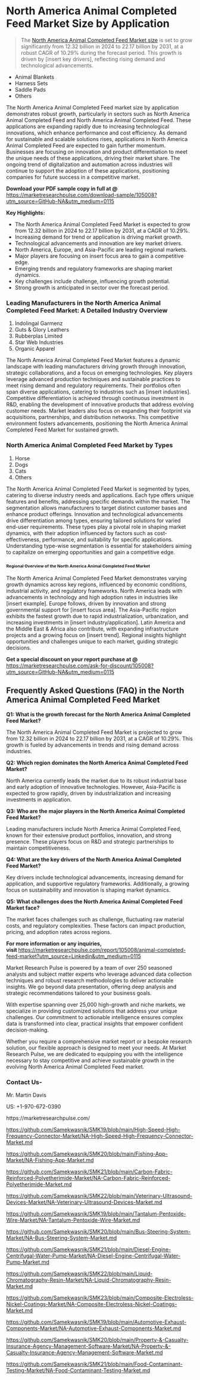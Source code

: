 <h1>North America Animal Completed Feed Market&nbsp;Size by Application</h1><blockquote><p>The <a href="https://marketresearchpulse.com/download-sample/105008?utm_source=GitHub-NA&amp;utm_medium=0115">North America Animal Completed Feed Market size</a> is set to grow significantly from 12.32 billion in 2024 to 22.17 billion by 2031, at a robust CAGR of 10.29% during the forecast period. This growth is driven by [insert key drivers], reflecting rising demand and technological advancements.</p></blockquote><ul><li>Animal Blankets<li> Harness Sets<li> Saddle Pads<li> Others</li></ul><p>The North America Animal Completed Feed market size by application demonstrates robust growth, particularly in sectors such as North America Animal Completed Feed and North America Animal Completed Feed. These applications are expanding rapidly due to increasing technological innovations, which enhance performance and cost efficiency. As demand for sustainable and scalable solutions rises, applications in North America Animal Completed Feed are expected to gain further momentum. Businesses are focusing on innovation and product differentiation to meet the unique needs of these applications, driving their market share. The ongoing trend of digitalization and automation across industries will continue to support the adoption of these applications, positioning companies for future success in a competitive market.</p><p><strong>Download your PDF sample copy in full at @ </strong><a href="https://marketresearchpulse.com/download-sample/105008?utm_source=GitHub-NA&amp;utm_medium=0115">https://marketresearchpulse.com/download-sample/105008?utm_source=GitHub-NA&amp;utm_medium=0115</a></p><p><strong>Key Highlights: </strong></p><ul><li>The North America Animal Completed Feed Market is expected to grow from 12.32 billion in 2024 to 22.17 billion by 2031, at a CAGR of 10.29%.</li><li>Increasing demand for trend or application is driving market growth.</li><li>Technological advancements and innovation are key market drivers.</li><li>North America, Europe, and Asia-Pacific are leading regional markets.</li><li>Major players are focusing on insert focus area to gain a competitive edge.</li><li>Emerging trends and regulatory frameworks are shaping market dynamics.</li><li>Key challenges include challenge, influencing growth potential.</li><li>Strong growth is anticipated in sector over the forecast period.</li></ul><h3>Leading Manufacturers in the North America Animal Completed Feed Market: A Detailed Industry Overview</h3><ol><li>Indolingal Garmenz</li><li>Guts & Glory Leathers</li><li>Rubberplas Limited</li><li>Star Web Industries</li><li>Organic Apparel</li></ol><div class="flex max-w-full flex-col flex-grow"><div class="min-h-8 text-message flex w-full flex-col items-end gap-2 whitespace-normal break-words [.text-message+&amp;]:mt-5" dir="auto" data-message-author-role="assistant" data-message-id="fd8432e4-4910-450d-b182-61b7bfb0a01f" data-message-model-slug="gpt-4o"><div class="flex w-full flex-col gap-1 empty:hidden first:pt-[3px]"><div class="markdown prose w-full break-words dark:prose-invert light"><p>The North America Animal Completed Feed Market features a dynamic landscape with leading manufacturers driving growth through innovation, strategic collaborations, and a focus on emerging technologies. Key players leverage advanced production techniques and sustainable practices to meet rising demand and regulatory requirements. Their portfolios often span diverse applications, catering to industries such as [insert industries]. Competitive differentiation is achieved through continuous investment in R&amp;D, enabling the development of innovative products that address evolving customer needs. Market leaders also focus on expanding their footprint via acquisitions, partnerships, and distribution networks. This competitive environment fosters advancements, positioning the North America Animal Completed Feed Market for sustained growth.</p></div></div></div></div><h3>North America Animal Completed Feed Market by Types</h3><ol><li>Horse<li> Dogs<li> Cats<li> Others</li></ol><div class="flex max-w-full flex-col flex-grow"><div class="min-h-8 text-message flex w-full flex-col items-end gap-2 whitespace-normal break-words [.text-message+&amp;]:mt-5" dir="auto" data-message-author-role="assistant" data-message-id="084470be-0bb7-4664-bddf-5156b4f41249" data-message-model-slug="gpt-4o-mini"><div class="flex w-full flex-col gap-1 empty:hidden first:pt-[3px]"><div class="markdown prose w-full break-words dark:prose-invert light"><p>The North America Animal Completed Feed Market is segmented by types, catering to diverse industry needs and applications. Each type offers unique features and benefits, addressing specific demands within the market. The segmentation allows manufacturers to target distinct customer bases and enhance product offerings. Innovation and technological advancements drive differentiation among types, ensuring tailored solutions for varied end-user requirements. These types play a pivotal role in shaping market dynamics, with their adoption influenced by factors such as cost-effectiveness, performance, and suitability for specific applications. Understanding type-wise segmentation is essential for stakeholders aiming to capitalize on emerging opportunities and gain a competitive edge.</p></div></div></div></div><h3><span style="font-size: 11px;">Regional Overview of the North America Animal Completed Feed Market</span></h3><div class="flex max-w-full flex-col flex-grow"><div class="min-h-8 text-message flex w-full flex-col items-end gap-2 whitespace-normal break-words [.text-message+&amp;]:mt-5" dir="auto" data-message-author-role="assistant" data-message-id="e9038762-ce64-4e30-91c9-9bd413514231" data-message-model-slug="gpt-4o-mini"><div class="flex w-full flex-col gap-1 empty:hidden first:pt-[3px]"><div class="markdown prose w-full break-words dark:prose-invert light"><p>The North America Animal Completed Feed Market demonstrates varying growth dynamics across key regions, influenced by economic conditions, industrial activity, and regulatory frameworks. North America leads with advancements in technology and high adoption rates in industries like [insert example]. Europe follows, driven by innovation and strong governmental support for [insert focus area]. The Asia-Pacific region exhibits the fastest growth due to rapid industrialization, urbanization, and increasing investments in [insert industry/application]. Latin America and the Middle East &amp; Africa also contribute, with expanding infrastructure projects and a growing focus on [insert trend]. Regional insights highlight opportunities and challenges unique to each market, guiding strategic decisions.</p></div></div></div></div><p><strong>Get a special discount on your report purchase at @ </strong><a href="https://marketresearchpulse.com/ask-for-discount/105008?utm_source=GitHub-NA&amp;utm_medium=0115">https://marketresearchpulse.com/ask-for-discount/105008?utm_source=GitHub-NA&amp;utm_medium=0115</a></p><h2>Frequently Asked Questions (FAQ) in the North America Animal Completed Feed Market</h2><p><strong>Q1: What is the growth forecast for the North America Animal Completed Feed Market?</strong></p><p>The North America Animal Completed Feed Market is projected to grow from 12.32 billion in 2024 to 22.17 billion by 2031, at a CAGR of 10.29%. This growth is fueled by advancements in trends and rising demand across industries.</p><p><strong>Q2: Which region dominates the North America Animal Completed Feed Market?</strong></p><p>North America currently leads the market due to its robust industrial base and early adoption of innovative technologies. However, Asia-Pacific is expected to grow rapidly, driven by industrialization and increasing investments in application.</p><p><strong>Q3: Who are the major players in the North America Animal Completed Feed Market?</strong></p><p>Leading manufacturers include North America Animal Completed Feed, known for their extensive product portfolios, innovation, and strong presence. These players focus on R&amp;D and strategic partnerships to maintain competitiveness.</p><p><strong>Q4: What are the key drivers of the North America Animal Completed Feed Market?</strong></p><p>Key drivers include technological advancements, increasing demand for application, and supportive regulatory frameworks. Additionally, a growing focus on sustainability and innovation is shaping market dynamics.</p><p><strong>Q5: What challenges does the North America Animal Completed Feed Market face?</strong></p><p>The market faces challenges such as challenge, fluctuating raw material costs, and regulatory complexities. These factors can impact production, pricing, and adoption rates across regions.</p><p><strong>For more information or any inquiries, visit&nbsp;</strong><a href="https://marketresearchpulse.com/report/105008/animal-completed-feed-market?utm_source=Linkedin&utm_medium=0115">https://marketresearchpulse.com/report/105008/animal-completed-feed-market?utm_source=Linkedin&utm_medium=0115</a></p><p>Market Research Pulse is powered by a team of over 250 seasoned analysts and subject matter experts who leverage advanced data collection techniques and robust research methodologies to deliver actionable insights. We go beyond data presentation, offering deep analysis and strategic recommendations tailored to your business goals.</p><p>With expertise spanning over 25,000 high-growth and niche markets, we specialize in providing customized solutions that address your unique challenges. Our commitment to actionable intelligence ensures complex data is transformed into clear, practical insights that empower confident decision-making.</p><p>Whether you require a comprehensive market report or a bespoke research solution, our flexible approach is designed to meet your needs. At Market Research Pulse, we are dedicated to equipping you with the intelligence necessary to stay competitive and achieve sustainable growth in the evolving North America Animal Completed Feed market.</p><h3><strong>Contact Us-</strong></h3><p>Mr. Martin Davis</p><p>US: +1-970-672-0390</p><p>https://marketresearchpulse.com/</p><p><a href="https://github.com/Samekwasnik/SMK19/blob/main/High-Speed-High-Frequency-Connector-Market/NA-High-Speed-High-Frequency-Connector-Market.md">https://github.com/Samekwasnik/SMK19/blob/main/High-Speed-High-Frequency-Connector-Market/NA-High-Speed-High-Frequency-Connector-Market.md</a></p><p><a href="https://github.com/Samekwasnik/SMK20/blob/main/Fishing-App-Market/NA-Fishing-App-Market.md">https://github.com/Samekwasnik/SMK20/blob/main/Fishing-App-Market/NA-Fishing-App-Market.md</a></p><p><a href="https://github.com/Samekwasnik/SMK21/blob/main/Carbon-Fabric-Reinforced-Polyetherimide-Market/NA-Carbon-Fabric-Reinforced-Polyetherimide-Market.md">https://github.com/Samekwasnik/SMK21/blob/main/Carbon-Fabric-Reinforced-Polyetherimide-Market/NA-Carbon-Fabric-Reinforced-Polyetherimide-Market.md</a></p><p><a href="https://github.com/Samekwasnik/SMK22/blob/main/Veterinary-Ultrasound-Devices-Market/NA-Veterinary-Ultrasound-Devices-Market.md">https://github.com/Samekwasnik/SMK22/blob/main/Veterinary-Ultrasound-Devices-Market/NA-Veterinary-Ultrasound-Devices-Market.md</a></p><p><a href="https://github.com/Samekwasnik/SMK19/blob/main/Tantalum-Pentoxide-Wire-Market/NA-Tantalum-Pentoxide-Wire-Market.md">https://github.com/Samekwasnik/SMK19/blob/main/Tantalum-Pentoxide-Wire-Market/NA-Tantalum-Pentoxide-Wire-Market.md</a></p><p><a href="https://github.com/Samekwasnik/SMK20/blob/main/Bus-Steering-System-Market/NA-Bus-Steering-System-Market.md">https://github.com/Samekwasnik/SMK20/blob/main/Bus-Steering-System-Market/NA-Bus-Steering-System-Market.md</a></p><p><a href="https://github.com/Samekwasnik/SMK21/blob/main/Diesel-Engine-Centrifugal-Water-Pump-Market/NA-Diesel-Engine-Centrifugal-Water-Pump-Market.md">https://github.com/Samekwasnik/SMK21/blob/main/Diesel-Engine-Centrifugal-Water-Pump-Market/NA-Diesel-Engine-Centrifugal-Water-Pump-Market.md</a></p><p><a href="https://github.com/Samekwasnik/SMK22/blob/main/Liquid-Chromatography-Resin-Market/NA-Liquid-Chromatography-Resin-Market.md">https://github.com/Samekwasnik/SMK22/blob/main/Liquid-Chromatography-Resin-Market/NA-Liquid-Chromatography-Resin-Market.md</a></p><p><a href="https://github.com/Samekwasnik/SMK23/blob/main/Composite-Electroless-Nickel-Coatings-Market/NA-Composite-Electroless-Nickel-Coatings-Market.md">https://github.com/Samekwasnik/SMK23/blob/main/Composite-Electroless-Nickel-Coatings-Market/NA-Composite-Electroless-Nickel-Coatings-Market.md</a></p><p><a href="https://github.com/Samekwasnik/SMK19/blob/main/Automotive-Exhaust-Components-Market/NA-Automotive-Exhaust-Components-Market.md">https://github.com/Samekwasnik/SMK19/blob/main/Automotive-Exhaust-Components-Market/NA-Automotive-Exhaust-Components-Market.md</a></p><p><a href="https://github.com/Samekwasnik/SMK20/blob/main/Property-&-Casualty-Insurance-Agency-Management-Software-Market/NA-Property-&-Casualty-Insurance-Agency-Management-Software-Market.md">https://github.com/Samekwasnik/SMK20/blob/main/Property-&-Casualty-Insurance-Agency-Management-Software-Market/NA-Property-&-Casualty-Insurance-Agency-Management-Software-Market.md</a></p><p><a href="https://github.com/Samekwasnik/SMK21/blob/main/Food-Contaminant-Testing-Market/NA-Food-Contaminant-Testing-Market.md">https://github.com/Samekwasnik/SMK21/blob/main/Food-Contaminant-Testing-Market/NA-Food-Contaminant-Testing-Market.md</a></p>
